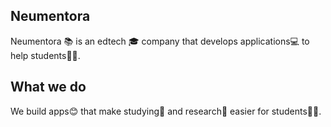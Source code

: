 ## Neumentora
Neumentora 📚 is an edtech 🎓 company that develops applications💻 to help students👨‍🎓.

## What we do
We build apps😊 that make studying💪 and research🔎 easier for students👩‍💻.
